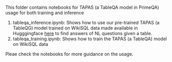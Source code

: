 This folder contains notebooks for TAPAS (a TableQA model in PrimeQA) usage for both training and inference
1. tableqa_inference.ipynb: Shows how to use our pre-trained TAPAS (a TableQG) model trained on WikiSQL data made available in Hugggingface [here](https://huggingface.co/PrimeQA/tapas-based-tableqa-wikisql-lookup) to find answers of NL questions given a table. 
2. tableqa_training.ipynb: Shows how to train the TAPAS (a TableQA) model on WikiSQL data

Pleae check the notebooks for more guidance on the usage.